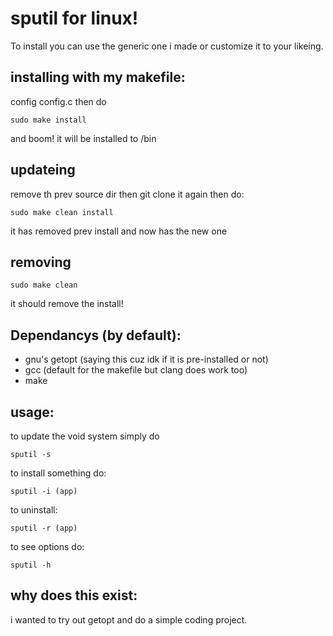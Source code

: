 # sputil for linux!
To install you can use the generic one i made or customize it to your likeing.
## installing with my makefile:
config config.c then do
```
sudo make install
```
and boom! it will be installed to /bin
## updateing
remove th prev source dir then git clone it again then do:
```
sudo make clean install
```
it has removed prev install and now has the new one
## removing
```
sudo make clean
```
it should remove the install!
## Dependancys (by default):
- gnu's getopt (saying this cuz idk if it is pre-installed or not)
- gcc (default for the makefile but clang does work too)
- make
## usage:
to update the void system simply do
```
sputil -s
```
to install something do:
```
sputil -i (app)
```
to uninstall:
```
sputil -r (app)
```
to see options do:
```
sputil -h
```
## why does this exist:
i wanted to try out getopt and do a simple coding project. 


